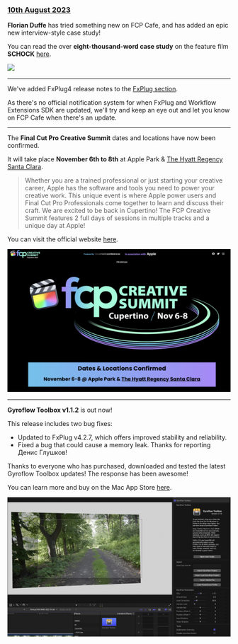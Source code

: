 ### [10th August 2023](/news/20230810)

**Florian Duffe** has tried something new on FCP Cafe, and has added an epic new interview-style case study!

You can read the over **eight-thousand-word case study** on the feature film **SCHOCK** [here](/case-studies/schock/).

![](/static/schock-stills-favoriten-027.jpg)

---

We've added FxPlug4 release notes to the [FxPlug section](/developers/fxplug/).

As there's no official notification system for when FxPlug and Workflow Extensions SDK are updated, we'll try and keep an eye out and let you know on FCP Cafe when there's an update.

---

The **Final Cut Pro Creative Summit** dates and locations have now been confirmed.

It will take place **November 6th to 8th** at Apple Park & [The Hyatt Regency Santa Clara](https://www.hyatt.com/en-US/hotel/california/hyatt-regency-santa-clara/clara?src=corp_lclb_gmb_seo_clara).

> Whether you are a trained professional or just starting your creative career, Apple has the software and tools you need to power your creative work. This unique event is where Apple power users and Final Cut Pro Professionals come together to learn and discuss their craft. We are excited to be back in Cupertino! The FCP Creative Summit features 2 full days of sessions in multiple tracks and a unique day at Apple!

You can visit the official website [here](http://fcpcreativesummits.com).

![](/static/fcp-creative-summit-2023.jpg)

---

**Gyroflow Toolbox v1.1.2** is out now!

This release includes two bug fixes:

- Updated to FxPlug v4.2.7, which offers improved stability and reliability.
- Fixed a bug that could cause a memory leak. Thanks for reporting Денис Глушков!

Thanks to everyone who has purchased, downloaded and tested the latest Gyroflow Toolbox updates! The response has been awesome!

You can learn more and buy on the Mac App Store [here](https://gyroflowtoolbox.io).

![](/static/gyroflow-toolbox-1-1-0.jpg)